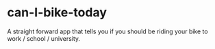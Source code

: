 # can-I-bike-today

A straight forward app that tells you if you should be riding your bike to work / school / university. 
